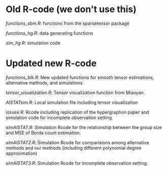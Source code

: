 # Old R-code (we don't use this)

*functions_sbm.R*: functions from the sparsetensor package

*functions_hg.R*: data generating functions

*sim_hg.R*: simulation code


# Updated new R-code

*functions_blk.R*: New updated functions for smooth tensor estimations, alternative methods, and simulations.

*tensor_visualization.R*: Tensor visualization function from Miaoyan.

*AISTATsim.R*: Local simulation file including tensor visualization

*issues.R*: Rcode including  replication of the hypergraphon paper and simulation code for incomplete observation setting.

*simAISTAT.R*: Simulation Rcode for the relationship between the group size and MSE of Borda count estimation.

*simAISTAT2.R*: Simulation Rcode for comparisions among alternative methods and our methods (including different polynomial degree approximation)

*simAISTAT3.R*: Simulation Rcode for incomplete observation setting.
